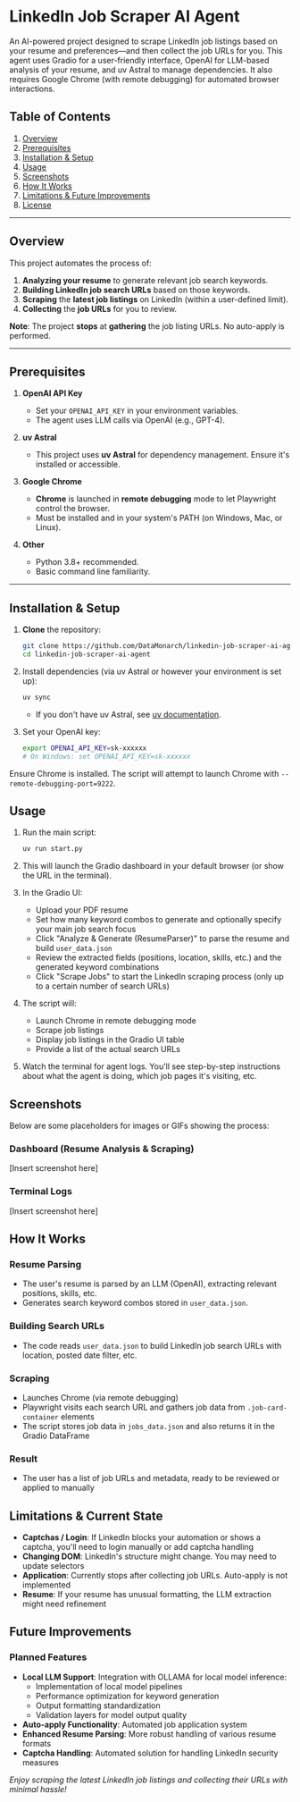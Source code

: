# LinkedIn Job Scraper AI Agent

An AI-powered project designed to scrape LinkedIn job listings based on your resume and preferences—and then collect the job URLs for you. This agent uses Gradio for a user-friendly interface, OpenAI for LLM-based analysis of your resume, and uv Astral to manage dependencies. It also requires Google Chrome (with remote debugging) for automated browser interactions.

## Table of Contents

1. [Overview](#overview)
2. [Prerequisites](#prerequisites)
3. [Installation & Setup](#installation--setup)
4. [Usage](#usage)
5. [Screenshots](#screenshots)
6. [How It Works](#how-it-works)
7. [Limitations & Future Improvements](#limitations--future-improvements)
8. [License](#license)

---

## Overview

This project automates the process of:

1. **Analyzing your resume** to generate relevant job search keywords.
2. **Building LinkedIn job search URLs** based on those keywords.
3. **Scraping** the **latest job listings** on LinkedIn (within a user-defined limit).
4. **Collecting** the **job URLs** for you to review.

**Note**: The project **stops** at **gathering** the job listing URLs. No auto-apply is performed.

---

## Prerequisites

1. **OpenAI API Key**  
   - Set your `OPENAI_API_KEY` in your environment variables.  
   - The agent uses LLM calls via OpenAI (e.g., GPT-4).

2. **uv Astral**  
   - This project uses **uv Astral** for dependency management. Ensure it's installed or accessible.

3. **Google Chrome**  
   - **Chrome** is launched in **remote debugging** mode to let Playwright control the browser.  
   - Must be installed and in your system's PATH (on Windows, Mac, or Linux).

4. **Other**  
   - Python 3.8+ recommended.  
   - Basic command line familiarity.

---

## Installation & Setup

1. **Clone** the repository:

   ```bash
   git clone https://github.com/DataMonarch/linkedin-job-scraper-ai-agent.git
   cd linkedin-job-scraper-ai-agent
   ```

2. Install dependencies (via uv Astral or however your environment is set up):

   ```bash
   uv sync
   ```

   - If you don't have uv Astral, see [uv documentation](https://docs.astral.sh/uv/getting-started/installation/).

3. Set your OpenAI key:

   ```bash
   export OPENAI_API_KEY=sk-xxxxxx
   # On Windows: set OPENAI_API_KEY=sk-xxxxxx
   ```

Ensure Chrome is installed. The script will attempt to launch Chrome with `--remote-debugging-port=9222`.

## Usage

1. Run the main script:

   ```bash
   uv run start.py
   ```

2. This will launch the Gradio dashboard in your default browser (or show the URL in the terminal).

3. In the Gradio UI:
   - Upload your PDF resume
   - Set how many keyword combos to generate and optionally specify your main job search focus
   - Click "Analyze & Generate (ResumeParser)" to parse the resume and build `user_data.json`
   - Review the extracted fields (positions, location, skills, etc.) and the generated keyword combinations
   - Click "Scrape Jobs" to start the LinkedIn scraping process (only up to a certain number of search URLs)

4. The script will:
   - Launch Chrome in remote debugging mode
   - Scrape job listings
   - Display job listings in the Gradio UI table
   - Provide a list of the actual search URLs

5. Watch the terminal for agent logs. You'll see step-by-step instructions about what the agent is doing, which job pages it's visiting, etc.

## Screenshots

Below are some placeholders for images or GIFs showing the process:

### Dashboard (Resume Analysis & Scraping)

[Insert screenshot here]

### Terminal Logs

[Insert screenshot here]

## How It Works

### Resume Parsing

- The user's resume is parsed by an LLM (OpenAI), extracting relevant positions, skills, etc.
- Generates search keyword combos stored in `user_data.json`.

### Building Search URLs

- The code reads `user_data.json` to build LinkedIn job search URLs with location, posted date filter, etc.

### Scraping

- Launches Chrome (via remote debugging)
- Playwright visits each search URL and gathers job data from `.job-card-container` elements
- The script stores job data in `jobs_data.json` and also returns it in the Gradio DataFrame

### Result

- The user has a list of job URLs and metadata, ready to be reviewed or applied to manually

## Limitations & Current State

- **Captchas / Login**: If LinkedIn blocks your automation or shows a captcha, you'll need to login manually or add captcha handling
- **Changing DOM**: LinkedIn's structure might change. You may need to update selectors
- **Application**: Currently stops after collecting job URLs. Auto-apply is not implemented
- **Resume**: If your resume has unusual formatting, the LLM extraction might need refinement

## Future Improvements

### Planned Features

- **Local LLM Support**: Integration with OLLAMA for local model inference:
  - Implementation of local model pipelines
  - Performance optimization for keyword generation
  - Output formatting standardization
  - Validation layers for model output quality
- **Auto-apply Functionality**: Automated job application system
- **Enhanced Resume Parsing**: More robust handling of various resume formats
- **Captcha Handling**: Automated solution for handling LinkedIn security measures

*Enjoy scraping the latest LinkedIn job listings and collecting their URLs with minimal hassle!*
